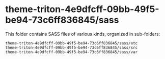 # theme-triton-4e9dfcff-09bb-49f5-be94-73c6ff836845/sass

This folder contains SASS files of various kinds, organized in sub-folders:

    theme-triton-4e9dfcff-09bb-49f5-be94-73c6ff836845/sass/etc
    theme-triton-4e9dfcff-09bb-49f5-be94-73c6ff836845/sass/src
    theme-triton-4e9dfcff-09bb-49f5-be94-73c6ff836845/sass/var
